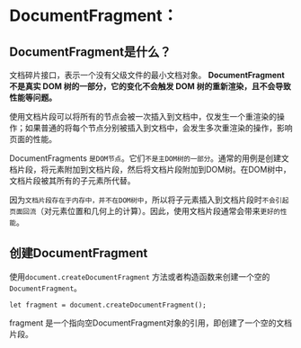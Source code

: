 # DocumentFragment：
## DocumentFragment是什么？
  文档碎片接口，表示一个没有父级文件的最小文档对象。
  **DocumentFragment 不是真实 DOM 树的一部分，它的变化不会触发 DOM 树的重新渲染，且不会导致性能等问题。**

  使用文档片段可以将所有的节点会被一次插入到文档中，仅发生一个重渲染的操作；如果普通的将每个节点分别被插入到文档中，会发生多次重渲染的操作，影响页面的性能。

  DocumentFragments `是DOM节点`。它们`不是主DOM树的一部分`。通常的用例是创建文档片段，将元素附加到文档片段，然后将文档片段附加到DOM树。在DOM树中，文档片段被其所有的子元素所代替。

  因为`文档片段存在于内存中，并不在DOM树中`，所以将子元素插入到文档片段时`不会引起页面回流`（对元素位置和几何上的计算）。因此，使用文档片段通常会带来`更好的性能`。

## 创建DocumentFragment
使用`document.createDocumentFragment` 方法或者构造函数来创建一个空的 `DocumentFragment`。

```
let fragment = document.createDocumentFragment();
```

fragment 是一个指向空DocumentFragment对象的引用，即创建了一个空的文档片段。